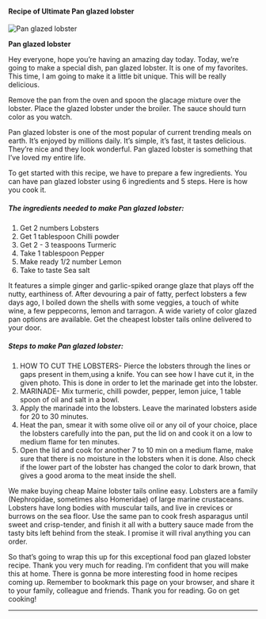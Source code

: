             

#### Recipe of Ultimate Pan glazed lobster

![Pan glazed lobster](https://img-global.cpcdn.com/recipes/753f20668dd4ab60/751x532cq70/pan-glazed-lobster-recipe-main-photo.jpg)

**Pan glazed lobster**

Hey everyone, hope you’re having an amazing day today. Today, we’re going to make a special dish, pan glazed lobster. It is one of my favorites. This time, I am going to make it a little bit unique. This will be really delicious.

Remove the pan from the oven and spoon the glacage mixture over the lobster. Place the glazed lobster under the broiler. The sauce should turn color as you watch.

Pan glazed lobster is one of the most popular of current trending meals on earth. It’s enjoyed by millions daily. It’s simple, it’s fast, it tastes delicious. They’re nice and they look wonderful. Pan glazed lobster is something that I’ve loved my entire life.

To get started with this recipe, we have to prepare a few ingredients. You can have pan glazed lobster using 6 ingredients and 5 steps. Here is how you cook it.

##### The ingredients needed to make Pan glazed lobster:

1.  Get 2 numbers Lobsters
2.  Get 1 tablespoon Chilli powder
3.  Get 2 - 3 teaspoons Turmeric
4.  Take 1 tablespoon Pepper
5.  Make ready 1/2 number Lemon
6.  Take to taste Sea salt

It features a simple ginger and garlic-spiked orange glaze that plays off the nutty, earthiness of. After devouring a pair of fatty, perfect lobsters a few days ago, I boiled down the shells with some veggies, a touch of white wine, a few peppecorns, lemon and tarragon. A wide variety of color glazed pan options are available. Get the cheapest lobster tails online delivered to your door.

##### Steps to make Pan glazed lobster:

1.  HOW TO CUT THE LOBSTERS- Pierce the lobsters through the lines or gaps present in them,using a knife. You can see how I have cut it, in the given photo. This is done in order to let the marinade get into the lobster.
2.  MARINADE- Mix turmeric, chilli powder, pepper, lemon juice, 1 table spoon of oil and salt in a bowl.
3.  Apply the marinade into the lobsters. Leave the marinated lobsters aside for 20 to 30 minutes.
4.  Heat the pan, smear it with some olive oil or any oil of your choice, place the lobsters carefully into the pan, put the lid on and cook it on a low to medium flame for ten minutes.
5.  Open the lid and cook for another 7 to 10 min on a medium flame, make sure that there is no moisture in the lobsters when it is done. Also check if the lower part of the lobster has changed the color to dark brown, that gives a good aroma to the meat inside the shell.

We make buying cheap Maine lobster tails online easy. Lobsters are a family (Nephropidae, sometimes also Homeridae) of large marine crustaceans. Lobsters have long bodies with muscular tails, and live in crevices or burrows on the sea floor. Use the same pan to cook fresh asparagus until sweet and crisp-tender, and finish it all with a buttery sauce made from the tasty bits left behind from the steak. I promise it will rival anything you can order.

So that’s going to wrap this up for this exceptional food pan glazed lobster recipe. Thank you very much for reading. I’m confident that you will make this at home. There is gonna be more interesting food in home recipes coming up. Remember to bookmark this page on your browser, and share it to your family, colleague and friends. Thank you for reading. Go on get cooking!

* * *